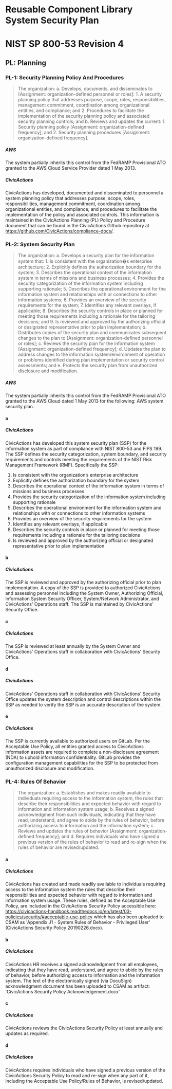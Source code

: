 # Reusable Component Library System Security Plan

# NIST SP 800-53 Revision 4

## PL: Planning

### PL-1: Security Planning Policy And Procedures

> The organization:
>   a.  Develops, documents, and disseminates to [Assignment: organization-defined
> personnel or roles]:
>     1.  A security planning policy that addresses purpose, scope, roles, responsibilities,
> management commitment, coordination among organizational entities, and compliance; and
>     2.  Procedures to facilitate the implementation of the security planning policy
> and associated security planning controls; and
>   b.  Reviews and updates the current:
>     1.  Security planning policy [Assignment: organization-defined frequency];
> and
>     2.  Security planning procedures [Assignment: organization-defined frequency].

##### AWS

The system partially inherits this control from the FedRAMP Provisional ATO granted to the AWS Cloud Service Provider dated 1 May 2013.


##### CivicActions

CivicActions has developed, documented and disseminated to personnel a system planning policy that addresses purpose, scope, roles, responsibilities, management commitment, coordination among organizational entities, and compliance; and procedures to facilitate the implementation of the policy and associated controls. This information is maintained in the CivicActions Planning (PL) Policy and Procedure document that can be found in the CivicActions Github repository at <https://github.com/CivicActions/compliance-docs/>.

### PL-2: System Security Plan

> The organization:
>   a.  Develops a security plan for the information system that:
>     1.  Is consistent with the organization�s enterprise architecture;
>     2.  Explicitly defines the authorization boundary for the system;
>     3.  Describes the operational context of the information system in terms of
> missions and business processes;
>     4.  Provides the security categorization of the information system including
> supporting rationale;
>     5.  Describes the operational environment for the information system and relationships
> with or connections to other information systems;
>     6.  Provides an overview of the security requirements for the system;
>     7.  Identifies any relevant overlays, if applicable;
>     8.  Describes the security controls in place or planned for meeting those
> requirements including a rationale for the tailoring decisions; and
>     9.  Is reviewed and approved by the authorizing official or designated representative
> prior to plan implementation;
>   b.  Distributes copies of the security plan and communicates subsequent changes
> to the plan to [Assignment: organization-defined personnel or roles];
>   c.  Reviews the security plan for the information system [Assignment: organization-defined
> frequency];
>   d.  Updates the plan to address changes to the information system/environment
> of operation or problems identified during plan implementation or security control assessments; and
>   e.  Protects the security plan from unauthorized disclosure and modification.

##### AWS

The system partially inherits this control from the FedRAMP Provisional ATO granted to the AWS Cloud dated 1 May 2013 for the following: AWS system security plan.


#### a

##### CivicActions

CivicActions has developed this system security plan (SSP) for the information system as part of compliance with NIST 800-53 and FIPS 199. The SSP defines the security categorization, system boundary, and security requirements and controls meeting the requirements of the NIST Risk Management Framework (RMF). Specifically the SSP:
1. Is consistent with the organization’s enterprise architecture
2. Explicitly defines the authorization boundary for the system
3. Describes the operational context of the information system in terms of missions and business processes
4. Provides the security categorization of the information system including supporting rationale
5. Describes the operational environment for the information system and relationships with or connections to other information systems
6. Provides an overview of the security requirements for the system
7. Identifies any relevant overlays, if applicable
8. Describes the security controls in place or planned for meeting those requirements including a rationale for the tailoring decisions
9. Is reviewed and approved by the authorizing official or designated representative prior to plan implementation


#### b

##### CivicActions

The SSP is reviewed and approved by the authorizing official prior to plan implementation. A copy of the SSP is provided to authorized CivicActions and assessing personnel including the System Owner, Authorizing Official, Information System Security Officer, System/Network Administrator, and CivicActions' Operations staff. The SSP is maintained by CivicActions' Security Office.

#### c

##### CivicActions

The SSP is reviewed at least annually by the System Owner and CivicActions' Operations staff in collaboration with CivicActions' Security Office.

#### d

##### CivicActions

CivicActions' Operations staff in collaboration with CivicActions' Security Office updates the system description and control descriptions within the SSP as needed to verify the SSP is an accurate description of the system.

#### e

##### CivicActions

The SSP is currently available to authorized users on GitLab. Per the Acceptable Use Policy, all entities granted access to CivicActions information assets are required to complete a non-disclosure agreement (NDA) to uphold information confidentiality. GitLab provides the configuration management capabilities for the SSP to be protected from unauthorized disclosure and modification.

### PL-4: Rules Of Behavior

> The organization:
>   a.  Establishes and makes readily available to individuals requiring access
> to the information system, the rules that describe their responsibilities and expected behavior with regard to information and information system usage;
>   b.  Receives a signed acknowledgment from such individuals, indicating that
> they have read, understand, and agree to abide by the rules of behavior, before authorizing access to information and the information system;
>   c.  Reviews and updates the rules of behavior [Assignment: organization-defined
> frequency]; and
>   d.  Requires individuals who have signed a previous version of the rules of
> behavior to read and re-sign when the rules of behavior are revised/updated.

#### a

##### CivicActions

CivicActions has created and made readily available to individuals requiring access to the information system the rules that describe their responsibilities and expected behavior with regard to information and information system usage. These rules, defined as the Acceptable Use Policy, are included in the CivicActions Security Policy accessible here: <https://civicactions-handbook.readthedocs.io/en/latest/03-policies/security/#acceptable-use-policy> which has also been uploaded to CSAM as 'Appendix J1 - System Rules of Behavior - Privileged User' (CivicActions Security Policy 20190226.docx).

#### b

##### CivicActions

CivicActions HR receives a signed acknowledgment from all employees, indicating that they have read, understand, and agree to abide by the rules of behavior, before authorizing access to information and the information system. The text of the electronically signed (via DocuSign) acknowledgment document has been uploaded to CSAM as artifact: 'CivicActions Security Policy Acknowledgement.docx'

#### c

##### CivicActions

CivicActions reviews the CivicActions Security Policy at least annually and updates as required.

#### d

##### CivicActions

CivicActions requires individuals who have signed a previous version of the CivicActions Security Policy to read and re-sign when any part of it, including the Acceptable Use Policy/Rules of Behavior, is revised/updated.


